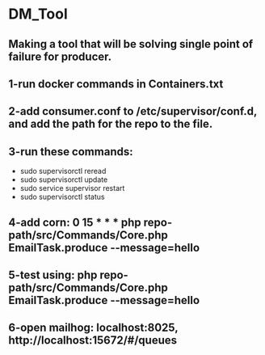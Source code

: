 
# DM_Tool
Making a tool that will be solving single point of failure for producer.
-
1-run docker commands in Containers.txt
-
2-add consumer.conf to /etc/supervisor/conf.d, and add the path for the repo to the file.
-
3-run these commands:
-
  - sudo supervisorctl reread
  - sudo supervisorctl update
  - sudo service supervisor restart
  - sudo supervisorctl status
  
4-add corn: 0 15 * * * php repo-path/src/Commands/Core.php EmailTask.produce --message=hello
-
5-test using: php repo-path/src/Commands/Core.php EmailTask.produce --message=hello
-
6-open mailhog: localhost:8025, http://localhost:15672/#/queues
-
